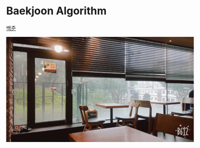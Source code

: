 # Baekjoon Algorithm

[백준](https://www.acmicpc.net/)

![alt_text](https://github.com/Juhee-Maeng/Baekjoon_Algorithm/blob/master/image/KakaoTalk_20190803_165843693.jpg "rain")
